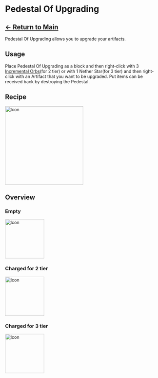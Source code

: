 # Pedestal Of Upgrading

## [<- Return to Main](https://pinkgoosik.github.io/artifality/)

Pedestal Of Upgrading allows you to upgrade your artifacts.

## Usage

Place Pedestal Of Upgrading as a block and then right-click with 3 [Incremental Orbs](https://pinkgoosik.github.io/artifality/item/baubles)(for 2 tier) or with 1 Nether Star(for 3 tier) and then right-click with an Artifact that you want to be upgraded. Put items can be received back by destroying the Pedestal.

## Recipe
<img alt="Icon" src="https://github.com/PinkGoosik/artifality/blob/wiki/images/recipe/upgrading_pedestal.png?raw=true" width="256">

## Overview

### Empty
<img alt="Icon" src="https://github.com/PinkGoosik/artifality/blob/wiki/images/block/empty_upgrading_pedestal.png?raw=true" width="128">

### Charged for 2 tier
<img alt="Icon" src="https://github.com/PinkGoosik/artifality/blob/wiki/images/block/tier_2_upgrading_pedestal.png?raw=true" width="128">

### Charged for 3 tier
<img alt="Icon" src="https://github.com/PinkGoosik/artifality/blob/wiki/images/block/tier_3_upgrading_pedestal.png?raw=true" width="128">